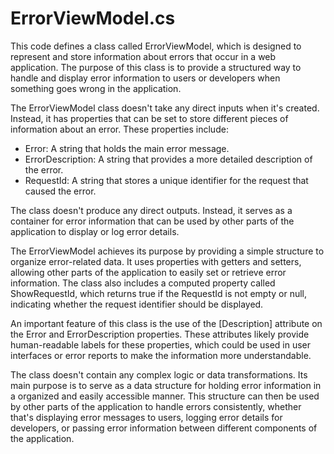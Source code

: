 # ErrorViewModel.cs

This code defines a class called ErrorViewModel, which is designed to represent and store information about errors that occur in a web application. The purpose of this class is to provide a structured way to handle and display error information to users or developers when something goes wrong in the application.

The ErrorViewModel class doesn't take any direct inputs when it's created. Instead, it has properties that can be set to store different pieces of information about an error. These properties include:

- Error: A string that holds the main error message.
- ErrorDescription: A string that provides a more detailed description of the error.
- RequestId: A string that stores a unique identifier for the request that caused the error.

The class doesn't produce any direct outputs. Instead, it serves as a container for error information that can be used by other parts of the application to display or log error details.

The ErrorViewModel achieves its purpose by providing a simple structure to organize error-related data. It uses properties with getters and setters, allowing other parts of the application to easily set or retrieve error information. The class also includes a computed property called ShowRequestId, which returns true if the RequestId is not empty or null, indicating whether the request identifier should be displayed.

An important feature of this class is the use of the [Description] attribute on the Error and ErrorDescription properties. These attributes likely provide human-readable labels for these properties, which could be used in user interfaces or error reports to make the information more understandable.

The class doesn't contain any complex logic or data transformations. Its main purpose is to serve as a data structure for holding error information in a organized and easily accessible manner. This structure can then be used by other parts of the application to handle errors consistently, whether that's displaying error messages to users, logging error details for developers, or passing error information between different components of the application.